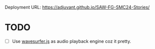 Deployment URL: https://adjuvant.github.io/SAW-FG-SMC24-Stories/

# TODO
+ [ ] Use [wavesurfer.js](https://wavesurfer.xyz/) as audio playback engine coz it pretty.